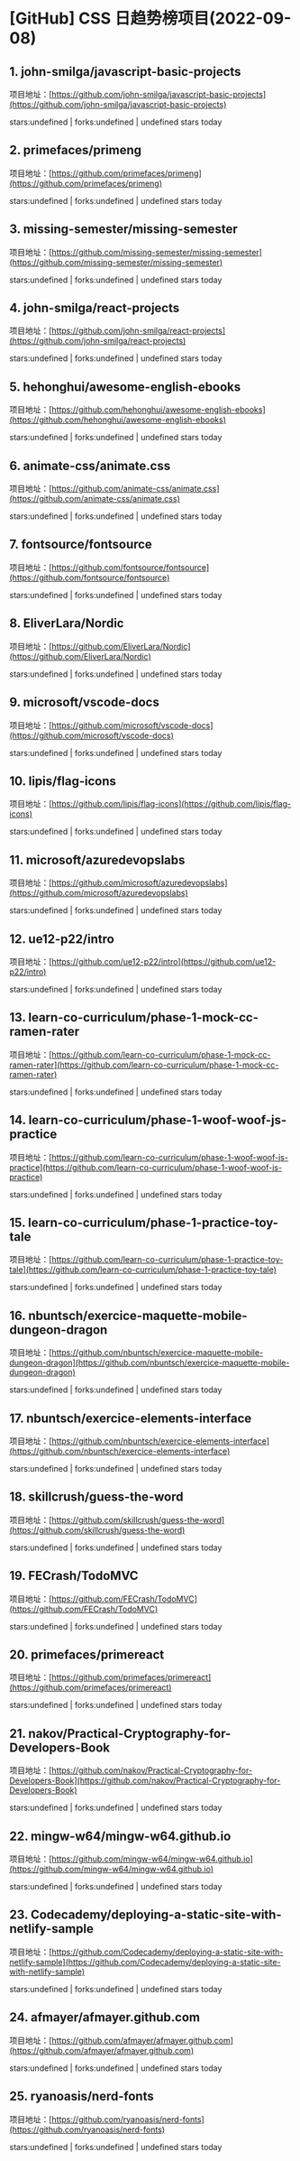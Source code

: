 # [GitHub] CSS 日趋势榜项目(2022-09-08)

## 1. john-smilga/javascript-basic-projects 

项目地址：[https://github.com/john-smilga/javascript-basic-projects](https://github.com/john-smilga/javascript-basic-projects)

stars:undefined | forks:undefined | undefined stars today 



## 2. primefaces/primeng 

项目地址：[https://github.com/primefaces/primeng](https://github.com/primefaces/primeng)

stars:undefined | forks:undefined | undefined stars today 



## 3. missing-semester/missing-semester 

项目地址：[https://github.com/missing-semester/missing-semester](https://github.com/missing-semester/missing-semester)

stars:undefined | forks:undefined | undefined stars today 



## 4. john-smilga/react-projects 

项目地址：[https://github.com/john-smilga/react-projects](https://github.com/john-smilga/react-projects)

stars:undefined | forks:undefined | undefined stars today 



## 5. hehonghui/awesome-english-ebooks 

项目地址：[https://github.com/hehonghui/awesome-english-ebooks](https://github.com/hehonghui/awesome-english-ebooks)

stars:undefined | forks:undefined | undefined stars today 



## 6. animate-css/animate.css 

项目地址：[https://github.com/animate-css/animate.css](https://github.com/animate-css/animate.css)

stars:undefined | forks:undefined | undefined stars today 



## 7. fontsource/fontsource 

项目地址：[https://github.com/fontsource/fontsource](https://github.com/fontsource/fontsource)

stars:undefined | forks:undefined | undefined stars today 



## 8. EliverLara/Nordic 

项目地址：[https://github.com/EliverLara/Nordic](https://github.com/EliverLara/Nordic)

stars:undefined | forks:undefined | undefined stars today 



## 9. microsoft/vscode-docs 

项目地址：[https://github.com/microsoft/vscode-docs](https://github.com/microsoft/vscode-docs)

stars:undefined | forks:undefined | undefined stars today 



## 10. lipis/flag-icons 

项目地址：[https://github.com/lipis/flag-icons](https://github.com/lipis/flag-icons)

stars:undefined | forks:undefined | undefined stars today 



## 11. microsoft/azuredevopslabs 

项目地址：[https://github.com/microsoft/azuredevopslabs](https://github.com/microsoft/azuredevopslabs)

stars:undefined | forks:undefined | undefined stars today 



## 12. ue12-p22/intro 

项目地址：[https://github.com/ue12-p22/intro](https://github.com/ue12-p22/intro)

stars:undefined | forks:undefined | undefined stars today 



## 13. learn-co-curriculum/phase-1-mock-cc-ramen-rater 

项目地址：[https://github.com/learn-co-curriculum/phase-1-mock-cc-ramen-rater](https://github.com/learn-co-curriculum/phase-1-mock-cc-ramen-rater)

stars:undefined | forks:undefined | undefined stars today 



## 14. learn-co-curriculum/phase-1-woof-woof-js-practice 

项目地址：[https://github.com/learn-co-curriculum/phase-1-woof-woof-js-practice](https://github.com/learn-co-curriculum/phase-1-woof-woof-js-practice)

stars:undefined | forks:undefined | undefined stars today 



## 15. learn-co-curriculum/phase-1-practice-toy-tale 

项目地址：[https://github.com/learn-co-curriculum/phase-1-practice-toy-tale](https://github.com/learn-co-curriculum/phase-1-practice-toy-tale)

stars:undefined | forks:undefined | undefined stars today 



## 16. nbuntsch/exercice-maquette-mobile-dungeon-dragon 

项目地址：[https://github.com/nbuntsch/exercice-maquette-mobile-dungeon-dragon](https://github.com/nbuntsch/exercice-maquette-mobile-dungeon-dragon)

stars:undefined | forks:undefined | undefined stars today 



## 17. nbuntsch/exercice-elements-interface 

项目地址：[https://github.com/nbuntsch/exercice-elements-interface](https://github.com/nbuntsch/exercice-elements-interface)

stars:undefined | forks:undefined | undefined stars today 



## 18. skillcrush/guess-the-word 

项目地址：[https://github.com/skillcrush/guess-the-word](https://github.com/skillcrush/guess-the-word)

stars:undefined | forks:undefined | undefined stars today 



## 19. FECrash/TodoMVC 

项目地址：[https://github.com/FECrash/TodoMVC](https://github.com/FECrash/TodoMVC)

stars:undefined | forks:undefined | undefined stars today 



## 20. primefaces/primereact 

项目地址：[https://github.com/primefaces/primereact](https://github.com/primefaces/primereact)

stars:undefined | forks:undefined | undefined stars today 



## 21. nakov/Practical-Cryptography-for-Developers-Book 

项目地址：[https://github.com/nakov/Practical-Cryptography-for-Developers-Book](https://github.com/nakov/Practical-Cryptography-for-Developers-Book)

stars:undefined | forks:undefined | undefined stars today 



## 22. mingw-w64/mingw-w64.github.io 

项目地址：[https://github.com/mingw-w64/mingw-w64.github.io](https://github.com/mingw-w64/mingw-w64.github.io)

stars:undefined | forks:undefined | undefined stars today 



## 23. Codecademy/deploying-a-static-site-with-netlify-sample 

项目地址：[https://github.com/Codecademy/deploying-a-static-site-with-netlify-sample](https://github.com/Codecademy/deploying-a-static-site-with-netlify-sample)

stars:undefined | forks:undefined | undefined stars today 



## 24. afmayer/afmayer.github.com 

项目地址：[https://github.com/afmayer/afmayer.github.com](https://github.com/afmayer/afmayer.github.com)

stars:undefined | forks:undefined | undefined stars today 



## 25. ryanoasis/nerd-fonts 

项目地址：[https://github.com/ryanoasis/nerd-fonts](https://github.com/ryanoasis/nerd-fonts)

stars:undefined | forks:undefined | undefined stars today 



